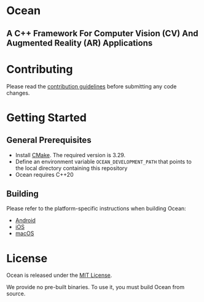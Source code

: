 # Ocean
## A C++ Framework For Computer Vision (CV) And Augmented Reality (AR) Applications

# Contributing

Please read the [contribution guidelines](CONTRIBUTING.md) before submitting any code changes.

# Getting Started

## General Prerequisites

- Install [CMake](https://cmake.org/download/). The required version is 3.29.
- Define an environment variable `OCEAN_DEVELOPMENT_PATH` that points to the local directory containing this repository
- Ocean requires C++20

## Building

Please refer to the platform-specific instructions when building Ocean:

* [Android](building_for_android.md)
* [iOS](building_for_ios.md)
* [macOS](building_for_macos.md)

# License

Ocean is released under the [MIT License](LICENSE).

We provide no pre-built binaries. To use it, you must build Ocean from source.

